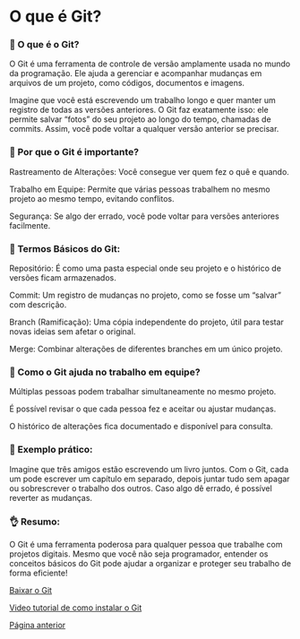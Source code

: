 # O que é Git?

### 🤔 O que é o Git?

O Git é uma ferramenta de controle de versão amplamente usada no mundo da programação. Ele ajuda a gerenciar e acompanhar mudanças em arquivos de um projeto, como códigos, documentos e imagens.

Imagine que você está escrevendo um trabalho longo e quer manter um registro de todas as versões anteriores. O Git faz exatamente isso: ele permite salvar “fotos” do seu projeto ao longo do tempo, chamadas de commits. Assim, você pode voltar a qualquer versão anterior se precisar.

### 📂 Por que o Git é importante?

Rastreamento de Alterações: Você consegue ver quem fez o quê e quando.

Trabalho em Equipe: Permite que várias pessoas trabalhem no mesmo projeto ao mesmo tempo, evitando conflitos.

Segurança: Se algo der errado, você pode voltar para versões anteriores facilmente.

### 🚀 Termos Básicos do Git:

Repositório: É como uma pasta especial onde seu projeto e o histórico de versões ficam armazenados.

Commit: Um registro de mudanças no projeto, como se fosse um “salvar” com descrição.

Branch (Ramificação): Uma cópia independente do projeto, útil para testar novas ideias sem afetar o original.

Merge: Combinar alterações de diferentes branches em um único projeto.

### 👥 Como o Git ajuda no trabalho em equipe?

Múltiplas pessoas podem trabalhar simultaneamente no mesmo projeto.

É possível revisar o que cada pessoa fez e aceitar ou ajustar mudanças.

O histórico de alterações fica documentado e disponível para consulta.

### 🔧 Exemplo prático:

Imagine que três amigos estão escrevendo um livro juntos. Com o Git, cada um pode escrever um capítulo em separado, depois juntar tudo sem apagar ou sobrescrever o trabalho dos outros. Caso algo dê errado, é possível reverter as mudanças.

### 👌 Resumo:

O Git é uma ferramenta poderosa para qualquer pessoa que trabalhe com projetos digitais. Mesmo que você não seja programador, entender os conceitos básicos do Git pode ajudar a organizar e proteger seu trabalho de forma eficiente!

[Baixar o Git](https://git-scm.com/downloads)

[Video tutorial de como instalar o Git](https://www.youtube.com/watch?v=Am46OOLgV4s)

<a href="./desafio.md">Página anterior</a>

